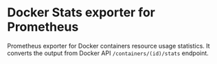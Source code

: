 # Docker Stats exporter for Prometheus

Prometheus exporter for Docker containers resource usage statistics. It converts the output from Docker API `/containers/(id)/stats` endpoint.